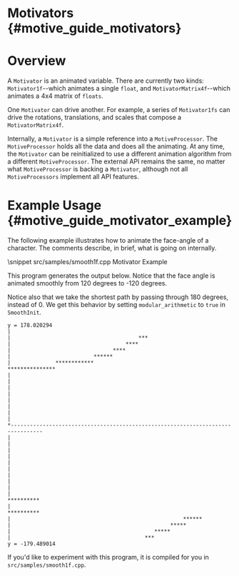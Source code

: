 Motivators   {#motive_guide_motivators}
==========

# Overview

A `Motivator` is an animated variable. There are currently two kinds:
`Motivator1f`--which animates a single `float`, and `MotivatorMatrix4f`--which
animates a 4x4 matrix of `floats`.

One `Motivator` can drive another. For example, a series of `Motivator1fs` can
drive the rotations, translations, and scales that compose a
`MotivatorMatrix4f`.

Internally, a `Motivator` is a simple reference into a `MotiveProcessor`. The
`MotiveProcessor` holds all the data and does all the animating. At any time,
the `Motivator` can be reinitialized to use a different animation algorithm
from a different `MotiveProcessor`. The external API remains the same,
no matter what `MotiveProcessor` is backing a `Motivator`, although not all
`MotiveProcessors` implement all API features.


# Example Usage   {#motive_guide_motivator_example}

The following example illustrates how to animate the face-angle of a character.
The comments describe, in brief, what is going on internally.

\snippet src/samples/smooth1f.cpp Motivator Example

This program generates the output below. Notice that the face angle is
animated smoothly from 120 degrees to -120 degrees.

Notice also that we take the shortest path by passing through 180 degrees,
instead of 0. We get this behavior by setting `modular_arithmetic` to `true`
in `SmoothInit`.

    y = 178.020294
    |
    |                                        ***
    |                                    ****
    |                                ****
    |                          ******
    |              ************
    ***************
    |
    |
    |
    |
    |
    |
    |
    |
    *--------------------------------------------------------------------------------
    |
    |
    |
    |
    |
    |
    |
    |
    |
    |                                                                     **********
    |                                                            **********
    |                                                      ******
    |                                                  *****
    |                                             *****
    |                                          ***
    y = -179.489014

If you'd like to experiment with this program, it is compiled for you in
`src/samples/smooth1f.cpp`.